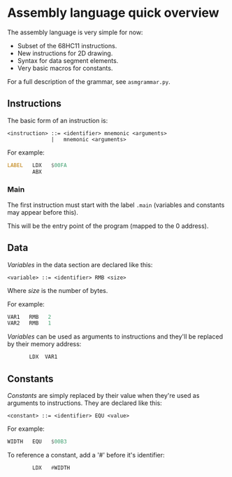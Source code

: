 # Assembly language quick overview

The assembly language is very simple for now:

* Subset of the 68HC11 instructions.
* New instructions for 2D drawing.
* Syntax for data segment elements.
* Very basic macros for constants.

For a full description of the grammar, see `asmgrammar.py`.

## Instructions

The basic form of an instruction is:

```
<instruction> ::= <identifier> mnemonic <arguments>
              |   mnemonic <arguments>
```

For example:

``` asm
LABEL   LDX   $00FA
        ABX
```

### Main

The first instruction must start with the label `.main` (variables and
constants may appear before this).

This will be the entry point of the program (mapped to the 0 address).

## Data

*Variables* in the data section are declared like this:

```
<variable> ::= <identifier> RMB <size>
```

Where *size* is the number of bytes.

For example:

``` asm
VAR1   RMB   2
VAR2   RMB   1
```

*Variables* can be used as arguments to instructions and they'll be
replaced by their memory address:

``` asm
       LDX  VAR1
```

## Constants

*Constants* are simply replaced by their value when they're used as arguments
to instructions. They are declared like this:

```
<constant> ::= <identifier> EQU <value>
```

For example:

``` asm
WIDTH   EQU   $00B3
```

To reference a constant, add a '#' before it's identifier:

``` asm
        LDX   #WIDTH
```
